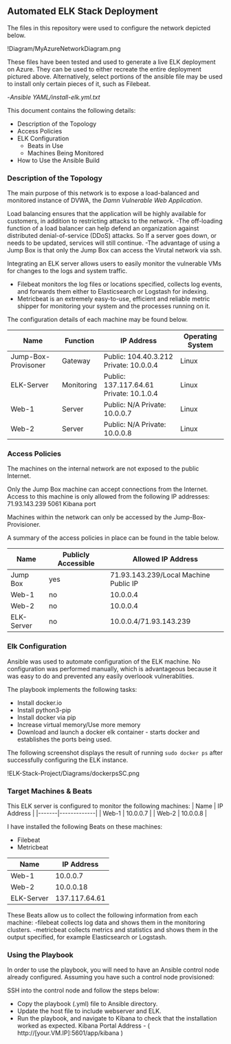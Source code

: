 ## Automated ELK Stack Deployment

The files in this repository were used to configure the network depicted below.

!Diagram/MyAzureNetworkDiagram.png

These files have been tested and used to generate a live ELK deployment on Azure. They can be used to either recreate the entire deployment pictured above. Alternatively, select portions of the ansible file may be used to install only certain pieces of it, such as Filebeat.

-_Ansible YAML/install-elk.yml.txt_
  
This document contains the following details:
- Description of the Topology
- Access Policies
- ELK Configuration
  - Beats in Use
  - Machines Being Monitored
- How to Use the Ansible Build


### Description of the Topology

The main purpose of this network is to expose a load-balanced and monitored instance of DVWA, the _Damn Vulnerable Web Application_.

Load balancing ensures that the application will be highly available for customers, in addition to restricting attacks to the network. 
-The off-loading function of a load balancer can help defend an organization against distributed denial-of-service (DDoS) attacks. So If a server goes down, or needs to be updated, services will still continue.
-The advantage of using a Jump Box is that only the Jump Box can access the Virutal network via ssh. 

Integrating an ELK server allows users to easily monitor the vulnerable VMs for changes to the logs and system traffic.
- Filebeat monitors the log files or locations specified, collects log events, and forwards them either to Elasticsearch or Logstash for indexing.
- Metricbeat is an extremely easy-to-use, efficient and reliable metric shipper for monitoring your system and the processes running on it.

The configuration details of each machine may be found below.

| Name                | Function   | IP Address                                          | Operating System |
|---------------------|------------|-----------------------------------------------------|------------------|
| Jump-Box-Provisoner | Gateway    | Public: 104.40.3.212  Private: 10.0.0.4             | Linux            |
| ELK-Server          | Monitoring | Public: 137.117.64.61 Private: 10.1.0.4             | Linux            |
| Web-1               | Server     | Public: N/A           Private: 10.0.0.7             | Linux            |
| Web-2               | Server     | Public: N/A           Private: 10.0.0.8             | Linux            |


### Access Policies

The machines on the internal network are not exposed to the public Internet. 

Only the Jump Box machine can accept connections from the Internet. Access to this machine is only allowed from the following IP addresses:
71.93.143.239 5061 Kibana port

Machines within the network can only be accessed by the Jump-Box-Provisioner.

A summary of the access policies in place can be found in the table below.

| Name       | Publicly Accessible  | Allowed IP Address                    |
|------------|----------------------|---------------------------------------|
| Jump Box   | yes                  | 71.93.143.239/Local Machine Public IP |
| Web-1      | no                   | 10.0.0.4                              |
| Web-2      | no                   | 10.0.0.4                              |
| ELK-Server | no                   | 10.0.0.4/71.93.143.239                |

### Elk Configuration

Ansible was used to automate configuration of the ELK machine. No configuration was performed manually, which is advantageous because it was easy to do and prevented any easily overloook vulnerablities. 

The playbook implements the following tasks:
- Install docker.io
- Install python3-pip
- Install docker via pip
- Increase virtual memory/Use more memory 
- Download and launch a docker elk container - starts docker and establishes the ports being used.  

The following screenshot displays the result of running `sudo docker ps` after successfully configuring the ELK instance.

!ELK-Stack-Project/Diagrams/dockerpsSC.png

### Target Machines & Beats
This ELK server is configured to monitor the following machines:
| Name  | IP Address  |
|-------|-------------|
| Web-1 | 10.0.0.7    |
| Web-2 | 10.0.0.8    |

I have installed the following Beats on these machines:
- Filebeat
- Metricbeat 

| Name       | IP Address   |
|------------|--------------|
| Web-1      | 10.0.0.7     |
| Web-2      | 10.0.0.18    |
| ELK-Server | 137.117.64.61|

These Beats allow us to collect the following information from each machine:
-filebeat collects log data and shows them in the monitoring clusters. 
-metricbeat collects metrics and statistics and shows them in the output specified, for example Elasticsearch or Logstash. 

### Using the Playbook
In order to use the playbook, you will need to have an Ansible control node already configured. Assuming you have such a control node provisioned: 

SSH into the control node and follow the steps below:
- Copy the playbook (.yml) file to Ansible directory.
- Update the host file to include webserver and ELK. 
- Run the playbook, and navigate to Kibana to check that the installation worked as expected. 
 Kibana Portal Address - ( http://[your.VM.IP]:5601/app/kibana )

